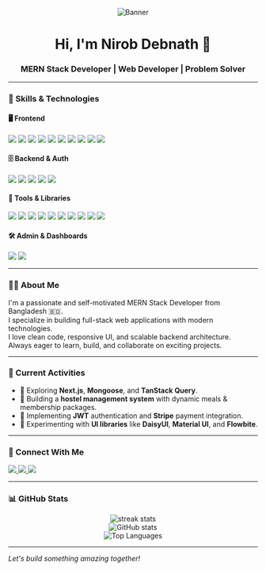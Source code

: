 <!-- Banner Image -->
<p align="center">
  <img src="https://i.ibb.co/nsNXkHwc/Nirob-Debnath.jpg" alt="Banner" />
</p>

<h1 align="center">Hi, I'm Nirob Debnath 👋</h1>
<h3 align="center">MERN Stack Developer | Web Developer | Problem Solver</h3>

---

### 🚀 Skills & Technologies

#### 🖥️ Frontend
<p>
  <img src="https://img.shields.io/badge/-HTML5-E34F26?logo=html5&logoColor=white&style=for-the-badge" />
  <img src="https://img.shields.io/badge/-CSS3-1572B6?logo=css3&logoColor=white&style=for-the-badge" />
  <img src="https://img.shields.io/badge/-TailwindCSS-38B2AC?logo=tailwind-css&logoColor=white&style=for-the-badge" />
  <img src="https://img.shields.io/badge/DaisyUI-%235A0EF8?style=for-the-badge&logoColor=white" />
  <img src="https://img.shields.io/badge/-Bootstrap-7952B3?logo=bootstrap&logoColor=white&style=for-the-badge" />
  <img src="https://img.shields.io/badge/-MaterialUI-007FFF?logo=mui&logoColor=white&style=for-the-badge" />
  <img src="https://img.shields.io/badge/-Flowbite-3B82F6?logo=flowbite&logoColor=white&style=for-the-badge" />
  <img src="https://img.shields.io/badge/-ReactJS-61DAFB?logo=react&logoColor=white&style=for-the-badge" />
  <img src="https://img.shields.io/badge/-React Router-CA4245?logo=react-router&logoColor=white&style=for-the-badge" />
  <img src="https://img.shields.io/badge/-Google Fonts-4285F4?logo=google&logoColor=white&style=for-the-badge" />
</p>

#### 🗄️ Backend & Auth
<p>
  <img src="https://img.shields.io/badge/-Node.js-339933?logo=node.js&logoColor=white&style=for-the-badge" />
  <img src="https://img.shields.io/badge/-Express.js-000000?logo=express&logoColor=white&style=for-the-badge" />
  <img src="https://img.shields.io/badge/-MongoDB-47A248?logo=mongodb&logoColor=white&style=for-the-badge" />
  <img src="https://img.shields.io/badge/-Firebase-FFCA28?logo=firebase&logoColor=white&style=for-the-badge" />
  <img src="https://img.shields.io/badge/-JWT-black?logo=jsonwebtokens&logoColor=white&style=for-the-badge" />
</p>

#### 🧩 Tools & Libraries
<p>
  <img src="https://img.shields.io/badge/-Axios-5A29E4?logo=axios&logoColor=white&style=for-the-badge" />
  <img src="https://img.shields.io/badge/-TanStack Query-FF4154?logo=react-query&logoColor=white&style=for-the-badge" />
  <img src="https://img.shields.io/badge/-Stream Chat-0064FF?logo=stream&logoColor=white&style=for-the-badge" />
  <img src="https://img.shields.io/badge/-NPM-CB3837?logo=npm&logoColor=white&style=for-the-badge" />
  <img src="https://img.shields.io/badge/-Postman-FF6C37?logo=postman&logoColor=white&style=for-the-badge" />
  <img src="https://img.shields.io/badge/-VS%20Code-007ACC?logo=visual-studio-code&logoColor=white&style=for-the-badge" />
  <img src="https://img.shields.io/badge/-Git-F05032?logo=git&logoColor=white&style=for-the-badge" />
  <img src="https://img.shields.io/badge/-GitHub-181717?logo=github&logoColor=white&style=for-the-badge" />
  <img src="https://img.shields.io/badge/-Netlify-00C7B7?logo=netlify&logoColor=white&style=for-the-badge" />
  <img src="https://img.shields.io/badge/-Vercel-000000?logo=vercel&logoColor=white&style=for-the-badge" />
</p>

#### 🛠️ Admin & Dashboards
<p>
  <img src="https://img.shields.io/badge/-Firebase%20Auth-FFCA28?logo=firebase&logoColor=white&style=for-the-badge" />
  <img src="https://img.shields.io/badge/-Custom%20Admin%20Dashboard-0A0A0A?style=for-the-badge&logo=data&logoColor=white" />
</p>

---

### 👨‍💻 About Me

I'm a passionate and self-motivated MERN Stack Developer from Bangladesh 🇧🇩.  
I specialize in building full-stack web applications with modern technologies.  
I love clean code, responsive UI, and scalable backend architecture.  
Always eager to learn, build, and collaborate on exciting projects.

---

### 🔭 Current Activities

- 🚀 Exploring **Next.js**, **Mongoose**, and **TanStack Query**.
- 🏨 Building a **hostel management system** with dynamic meals & membership packages.
- 🔐 Implementing **JWT** authentication and **Stripe** payment integration.
- 🎨 Experimenting with **UI libraries** like **DaisyUI**, **Material UI**, and **Flowbite**.

---

### 🔗 Connect With Me

<p>
  <a href="https://github.com/Nirob-Debnath" target="_blank">
    <img src="https://img.shields.io/badge/GitHub-%23181717.svg?&style=for-the-badge&logo=github&logoColor=white" />
  </a>
  <a href="https://www.linkedin.com/in/nirob-debnath" target="_blank">
    <img src="https://img.shields.io/badge/LinkedIn-%230077B5.svg?&style=for-the-badge&logo=linkedin&logoColor=white" />
  </a>
  <a href="mailto:nirobdebnath01@gmail.com">
    <img src="https://img.shields.io/badge/Gmail-D14836?style=for-the-badge&logo=gmail&logoColor=white" />
  </a>
</p>

---

### 📊 GitHub Stats

<p align="center">
  <img src="https://github-readme-streak-stats.herokuapp.com/?user=Nirob-Debnath&theme=tokyonight" alt="streak stats" />
  <br />
  <img src="https://github-readme-stats.vercel.app/api?username=Nirob-Debnath&show_icons=true&theme=tokyonight" alt="GitHub stats" />
  <br />
  <img src="https://github-readme-stats.vercel.app/api/top-langs/?username=Nirob-Debnath&layout=compact&theme=tokyonight" alt="Top Languages" />
</p>

---

*Let's build something amazing together!*

